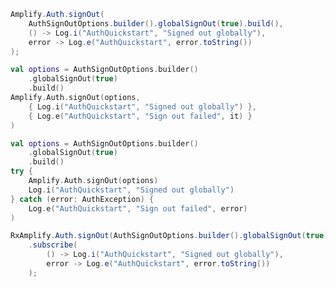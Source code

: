 <amplify-block-switcher>
<amplify-block name="Java">

```java
Amplify.Auth.signOut(
    AuthSignOutOptions.builder().globalSignOut(true).build(),
    () -> Log.i("AuthQuickstart", "Signed out globally"),
    error -> Log.e("AuthQuickstart", error.toString())
);
```

</amplify-block>
<amplify-block name="Kotlin - Callbacks">

```kotlin
val options = AuthSignOutOptions.builder()
    .globalSignOut(true)
    .build()
Amplify.Auth.signOut(options,
    { Log.i("AuthQuickstart", "Signed out globally") },
    { Log.e("AuthQuickstart", "Sign out failed", it) }
)
```

</amplify-block>
<amplify-block name="Kotlin - Coroutines (Beta)">

```kotlin
val options = AuthSignOutOptions.builder()
    .globalSignOut(true)
    .build()
try {
    Amplify.Auth.signOut(options)
    Log.i("AuthQuickstart", "Signed out globally") 
} catch (error: AuthException) {
    Log.e("AuthQuickstart", "Sign out failed", error)
)
```

</amplify-block>
<amplify-block name="RxJava">

```java
RxAmplify.Auth.signOut(AuthSignOutOptions.builder().globalSignOut(true).build())
    .subscribe(
        () -> Log.i("AuthQuickstart", "Signed out globally"),
        error -> Log.e("AuthQuickstart", error.toString())
    );
```

</amplify-block>
</amplify-block-switcher> 
